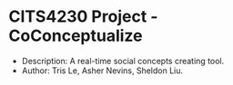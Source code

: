 # CITS4230 Project - CoConceptualize

* Description: A real-time social concepts creating tool.
* Author: Tris Le, Asher Nevins, Sheldon Liu.
